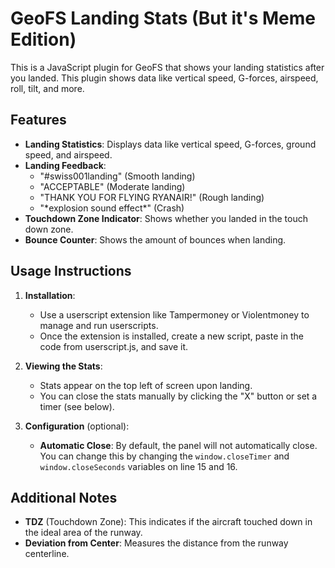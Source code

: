 # GeoFS Landing Stats (But it's Meme Edition)

This is a JavaScript plugin for GeoFS that shows your landing statistics after you landed. This plugin shows data like vertical speed, G-forces, airspeed, roll, tilt, and more.

## Features

- **Landing Statistics**: Displays data like vertical speed, G-forces, ground speed, and airspeed.
- **Landing Feedback**:
  - "#swiss001landing" (Smooth landing)
  - "ACCEPTABLE" (Moderate landing)
  - "THANK YOU FOR FLYING RYANAIR!" (Rough landing)
  - "\*explosion sound effect*\" (Crash)
- **Touchdown Zone Indicator**: Shows whether you landed in the touch down zone.
- **Bounce Counter**: Shows the amount of bounces when landing.

## Usage Instructions

1. **Installation**:
   - Use a userscript extension like Tampermoney or Violentmoney to manage and run userscripts.
   - Once the extension is installed, create a new script, paste in the code from userscript.js, and save it.

2. **Viewing the Stats**:
   - Stats appear on the top left of screen upon landing.
   - You can close the stats manually by clicking the "X" button or set a timer (see below).

3. **Configuration** (optional):
   - **Automatic Close**: By default, the panel will not automatically close. You can change this by changing the `window.closeTimer` and `window.closeSeconds` variables on line 15 and 16.

## Additional Notes

- **TDZ** (Touchdown Zone): This indicates if the aircraft touched down in the ideal area of the runway.
- **Deviation from Center**: Measures the distance from the runway centerline.
